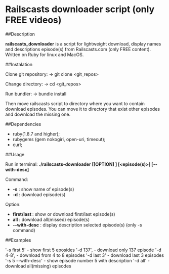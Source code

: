 # Railscasts downloader script (only FREE videos)

##Description

**railscasts_downloader** is a script for lightweight download, display names and descriptions episode(s) from Railscasts.com (only FREE content). Written on Ruby for linux and MacOS.

##Instalation

 Clone git repository:
 -> git clone <git_repos>

 Change directory:
 -> cd <git_repos>

 Run bundler:
 -> bundle install

 Then move railscasts script to directory where you want to contain download episodes. You can move it to directory that exist other episodes and download the missing one.

##Dependencies

- ruby(1.8.7 and higher);
- rubygems (gem nokogiri, open-uri, timeout);
- curl;

##Usage

 Run in terminal: **./railscasts-downloader <command> [[OPTION] <number of episodes>] [<episode(s)>] [--with-desc]**

Command:

- **-s** : show name of episode(s)
- **-d** : download episode(s)

Option:

- **first/last <count>** : show or download first/last <count> episode(s)
- **all** 		 		 : download all(missed) episode(s)
- **--with-desc** 		 : display description selected episode(s) (only -s command)

##Examples

  '-s first 5'        - show first 5 eposides
  '-d 137',           - download only 137 episode
  '-d 4-8',           - download from 4 to 8 episodes
  '-d last 3'         - download last 3 episodes
  '-s 5 --with-desc'  - show episode number 5 with description
  '-d all'			  - download all(missing) episodes
